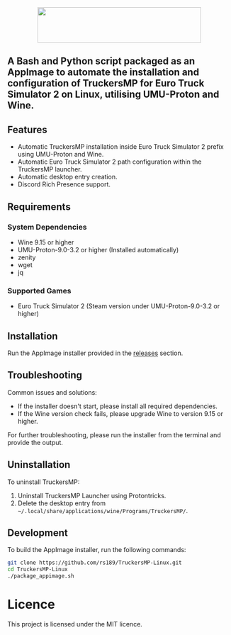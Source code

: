 <div align="center">

<img src="https://truckersmp.com/assets/img/truckersmp-logo-sm.png" width="369" height="80"/>

</div>

## A Bash and Python script packaged as an AppImage to automate the installation and configuration of TruckersMP for Euro Truck Simulator 2 on Linux, utilising UMU-Proton and Wine.

## Features

- Automatic TruckersMP installation inside Euro Truck Simulator 2 prefix using UMU-Proton and Wine.
- Automatic Euro Truck Simulator 2 path configuration within the TruckersMP launcher.
- Automatic desktop entry creation.
- Discord Rich Presence support.

## Requirements

### System Dependencies
- Wine 9.15 or higher
- UMU-Proton-9.0-3.2 or higher (Installed automatically)
- zenity
- wget
- jq

### Supported Games
- Euro Truck Simulator 2 (Steam version under UMU-Proton-9.0-3.2 or higher)

## Installation

Run the AppImage installer provided in the [releases](https://github.com/rs189/TruckersMP-Linux/releases) section.

## Troubleshooting

Common issues and solutions:
- If the installer doesn't start, please install all required dependencies.
- If the Wine version check fails, please upgrade Wine to version 9.15 or higher.

For further troubleshooting, please run the installer from the terminal and provide the output.

## Uninstallation

To uninstall TruckersMP:
1. Uninstall TruckersMP Launcher using Protontricks.
2. Delete the desktop entry from `~/.local/share/applications/wine/Programs/TruckersMP/`.

## Development

To build the AppImage installer, run the following commands:
```bash
git clone https://github.com/rs189/TruckersMP-Linux.git
cd TruckersMP-Linux
./package_appimage.sh
```

# Licence

This project is licensed under the MIT licence.